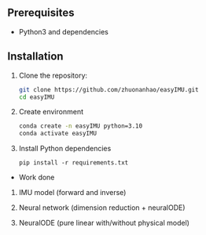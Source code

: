 ## Prerequisites

- Python3 and dependencies

## Installation

1. Clone the repository:
   ```bash
   git clone https://github.com/zhuonanhao/easyIMU.git
   cd easyIMU
   ```

2. Create environment 
   ```bash
   conda create -n easyIMU python=3.10
   conda activate easyIMU
   ```

3. Install Python dependencies
   ```base
   pip install -r requirements.txt
   ```

- Work done

1. IMU model (forward and inverse)

2. Neural network (dimension reduction + neuralODE)

3. NeuralODE (pure linear with/without physical model)
